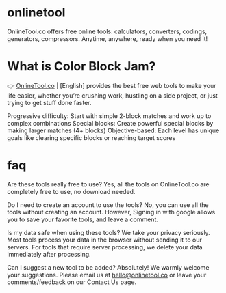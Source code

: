 # onlinetool
OnlineTool.co offers free online tools: calculators, converters, codings, generators, compressors. Anytime, anywhere, ready when you need it!
# What is Color Block Jam?
👉 [OnlineTool.co](https://onlinetool.co) | [English] provides the best free web tools to make your life easier, whether you’re crushing work, hustling on a side project, or just trying to get stuff done faster.

Progressive difficulty: Start with simple 2-block matches and work up to complex combinations
Special blocks: Create powerful special blocks by making larger matches (4+ blocks)
Objective-based: Each level has unique goals like clearing specific blocks or reaching target scores

# faq
Are these tools really free to use?
Yes, all the tools on OnlineTool.co are completely free to use, no download needed.

Do I need to create an account to use the tools?
No, you can use all the tools without creating an account. However, Signing in with google allows you to save your favorite tools, and leave a comment.

Is my data safe when using these tools?
We take your privacy seriously. Most tools process your data in the browser without sending it to our servers. For tools that require server processing, we delete your data immediately after processing.

Can I suggest a new tool to be added?
Absolutely! We warmly welcome your suggestions. Please email us at hello@onlinetool.co or leave your comments/feedback on our Contact Us page.
